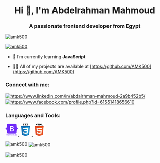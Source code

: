 <h1 align="center">Hi 👋, I'm Abdelrahman Mahmoud</h1>
<h3 align="center">A passionate frontend developer from Egypt</h3>

<p align="left"> <img src="https://komarev.com/ghpvc/?username=amk500&label=Profile%20views&color=0e75b6&style=flat" alt="amk500" /> </p>

<p align="left"> <a href="https://github.com/ryo-ma/github-profile-trophy"><img src="https://github-profile-trophy.vercel.app/?username=amk500" alt="amk500" /></a> </p>

- 🌱 I’m currently learning **JavaScript**

- 👨‍💻 All of my projects are available at [https://github.com/AMK500](https://github.com/AMK500)

<h3 align="left">Connect with me:</h3>
<p align="left">
<a href="https://linkedin.com/in/https://www.linkedin.com/in/abdalrhman-mahmoud-2a9b452b5/" target="blank"><img align="center" src="https://raw.githubusercontent.com/rahuldkjain/github-profile-readme-generator/master/src/images/icons/Social/linked-in-alt.svg" alt="https://www.linkedin.com/in/abdalrhman-mahmoud-2a9b452b5/" height="30" width="40" /></a>
<a href="https://fb.com/https://www.facebook.com/profile.php?id=61551418656610" target="blank"><img align="center" src="https://raw.githubusercontent.com/rahuldkjain/github-profile-readme-generator/master/src/images/icons/Social/facebook.svg" alt="https://www.facebook.com/profile.php?id=61551418656610" height="30" width="40" /></a>
</p>

<h3 align="left">Languages and Tools:</h3>
<p align="left"> <a href="https://getbootstrap.com" target="_blank" rel="noreferrer"> <img src="https://raw.githubusercontent.com/devicons/devicon/master/icons/bootstrap/bootstrap-plain-wordmark.svg" alt="bootstrap" width="40" height="40"/> </a> <a href="https://www.w3schools.com/css/" target="_blank" rel="noreferrer"> <img src="https://raw.githubusercontent.com/devicons/devicon/master/icons/css3/css3-original-wordmark.svg" alt="css3" width="40" height="40"/> </a> <a href="https://www.w3.org/html/" target="_blank" rel="noreferrer"> <img src="https://raw.githubusercontent.com/devicons/devicon/master/icons/html5/html5-original-wordmark.svg" alt="html5" width="40" height="40"/> </a> </p>

<p><img align="left" src="https://github-readme-stats.vercel.app/api/top-langs?username=amk500&show_icons=true&locale=en&layout=compact" alt="amk500" /></p>

<p>&nbsp;<img align="center" src="https://github-readme-stats.vercel.app/api?username=amk500&show_icons=true&locale=en" alt="amk500" /></p>

<p><img align="center" src="https://github-readme-streak-stats.herokuapp.com/?user=amk500&" alt="amk500" /></p>
